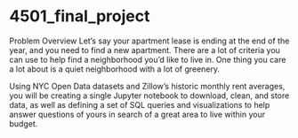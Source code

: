 # 4501_final_project
 
Problem Overview
Let’s say your apartment lease is ending at the end of the year, and you need to find a new apartment. There are a lot of criteria you can use to help find a neighborhood you’d like to live in. One thing you care a lot about is a quiet neighborhood with a lot of greenery. 

Using NYC Open Data datasets and Zillow’s historic monthly rent averages, you will be creating a single Jupyter notebook to download, clean, and store data, as well as defining a set of SQL queries and visualizations to help answer questions of yours in search of a great area to live within your budget.
